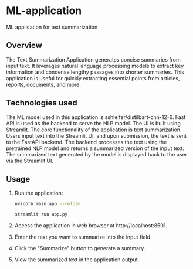 # ML-application
ML application for text summarization

## Overview
The Text Summarization Application generates concise summaries from input text. It leverages natural language processing models to extract key information and condense lengthy passages into shorter summaries. This application is useful for quickly extracting essential points from articles, reports, documents, and more.

## Technologies used
The ML model used in this application is sshleifer/distilbart-cnn-12-6. Fast API is used as the backend to serve the NLP model. The UI is built using Streamlit.
The core functionality of the application is text summarization. Users input text into the Streamlit UI, and upon submission, the text is sent to the FastAPI backend. The backend processes the text using the pretrained NLP model and returns a summarized version of the input text.
The summarized text generated by the model is displayed back to the user via the Streamlit UI.

## Usage
1. Run the application:
    ```bash
    uvicorn main:app --reload

    streamlit run app.py
    ```

2. Access the application in web browser at http://localhost:8501.
   
3. Enter the text you want to summarize into the input field.

4. Click the "Summarize" button to generate a summary.

5. View the summarized text in the application output.
